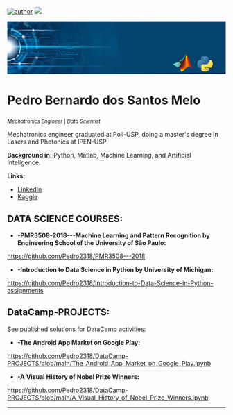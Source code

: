 [![author](https://img.shields.io/badge/author-Pedro2318-red.svg)](https://www.linkedin.com/in/pedro-bernardo-dos-santos-melo-568673261) [![](https://img.shields.io/badge/python-3.7+-blue.svg)](https://www.python.org/downloads/release/python-365/)

<p align="center">
  <img src="banner.png" >
</p>

# Pedro Bernardo dos Santos Melo
<sub>*Mechatronics Engineer* | *Data Scientist*</sub>

Mechatronics engineer graduated at Poli-USP, doing a master's degree in Lasers and Photonics at IPEN-USP.

**Background in:** Python, Matlab, Machine Learning, and Artificial Inteligence.

**Links:**
* [LinkedIn](https://www.linkedin.com/in/pedro-bernardo-dos-santos-melo-568673261)
* [Kaggle](https://www.kaggle.com/pedrobernardo)


## DATA SCIENCE COURSES:

* **-PMR3508-2018---Machine Learning and Pattern Recognition by Engineering School of the University of São Paulo:** 

https://github.com/Pedro2318/PMR3508---2018

* **-Introduction to Data Science in Python by University of Michigan:** 

https://github.com/Pedro2318/Introduction-to-Data-Science-in-Python-assignments


## DataCamp-PROJECTS:
See published solutions for DataCamp activities:

* **-The Android App Market on Google Play:** 

https://github.com/Pedro2318/DataCamp-PROJECTS/blob/main/The_Android_App_Market_on_Google_Play.ipynb

* **-A Visual History of Nobel Prize Winners:** 

https://github.com/Pedro2318/DataCamp-PROJECTS/blob/main/A_Visual_History_of_Nobel_Prize_Winners.ipynb

---
